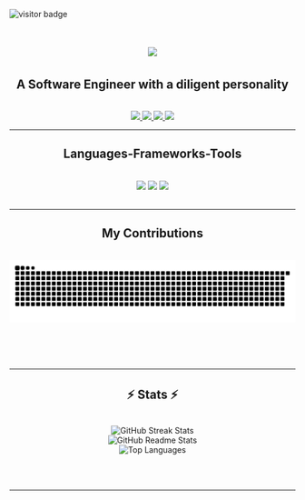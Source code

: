 ![visitor badge](https://visitor-badge.imlete.cn/?id=github.PrashansaChaudhary.visitor-badge&label=PC)

<h1 align="center">
    <img src="https://readme-typing-svg.herokuapp.com/?font=Righteous&size=35&center=true&vCenter=true&width=800&height=70&duration=5000&lines=Hi+There!;+I'm+Prashansa+I+am+a+Software+Engineer!;&color=FF8C00" />
</h1>

<h2 align="center">A Software Engineer with a diligent personality</h2>

<br/>

<div align="center">

 </div>
 
<div align="center"> 
  <a href="mailto:prashansachaudhary8@gmail.com">
    <img src="https://img.shields.io/badge/Gmail-333333?style=for-the-badge&logo=gmail&logoColor=white" />
  </a>
  <a href="https://linkedin.com/in/prashansa-chaudhary" target="_blank">
    <img src="https://img.shields.io/badge/LinkedIn-0077B5?style=for-the-badge&logo=linkedin&logoColor=white" target="_blank" />
  </a>
  <a href = "https://stackoverflow.com/users/24038577/estrellaace">
    <img src="https://img.shields.io/badge/stack%20overflow-FE7A16?logo=stack-overflow&logoColor=white&style=for-the-badge" target="_blank" />
  </a>
  <a href = "https://twitter.com/EstrellaAcePC">
    <img src = "https://img.shields.io/badge/Twitter-1DA1F2?style=for-the-badge&logo=twitter&logoColor=white" target="_blank" />   
  </a>

</div>

 <hr/>
 
<h2 align="center"> Languages-Frameworks-Tools </h2>
<br/>
<div align="center">
    <img src="https://skillicons.dev/icons?i=react,html,css,vscode,github,figma,tailwind,git,r" />
    <img src="https://skillicons.dev/icons?i=nodejs,python,javascript,typescript,java,nextjs,mysql,flask" />
    <img src="https://skillicons.dev/icons?i=atom,eclipse,googlecloud,androidstudio,docker,pycharm,anaconda,aws" /><br>
</div>

<br/>
<hr/>
<div align="center">
  <h2> My Contributions </h2>
  <br>
  <img alt="snake eating my contributions" src="https://raw.githubusercontent.com/PrashansaChaudhary/PrashansaChaudhary/output/github-contribution-grid-snake.svg" />
  
  <br/><br/><br/>
</div>

<hr/>

<h2 align="center">⚡ Stats ⚡</h2>
<br>
<div align="center">
  <img src="https://streak-stats.demolab.com/?user=PrashansaChaudhary&theme=tokyonight" alt="GitHub Streak Stats" />
  <br />
  <img src="https://github-readme-stats.vercel.app/api?username=PrashansaChaudhary&count_private=true&show_icons=true&theme=tokyonight&rank_icon=github&border_radius=10" alt="GitHub Readme Stats" />
  <br />
  <img src="https://github-readme-stats.vercel.app/api/top-langs/?username=PrashansaChaudhary&hide=HTML&langs_count=8&layout=compact&theme=tokyonight&border_radius=10" alt="Top Languages" />
</div>

<br/><br/>
<hr/>
<br/>
<br/>
